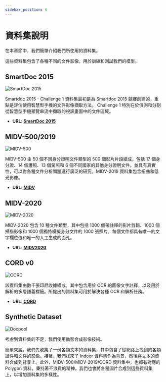 ```yaml
---
sidebar_position: 6
---
```


# 資料集說明

在本章節中，我們簡單介紹我們所使用的資料集。

這些資料集包含了各種不同的文件影像，用於訓練和測試我們的模型。

## SmartDoc 2015

![SmartDoc 2015](./resources/smartdoc_test_img.jpg)

Smartdoc 2015 - Challenge 1 資料集最初是為 Smartdoc 2015 競賽創建的，重點是評估使用智慧型手機的文件影像擷取方法。 Challenge 1 特別在於偵測和分割從智慧型手機預覽串流中擷取的視訊畫面中的文件區域。

- **URL**: [**SmartDoc 2015**](https://github.com/jchazalon/smartdoc15-ch1-dataset)

## MIDV-500/2019

![MIDV-500](./resources/midv500_test_img.jpg)


MIDV-500 由 50 個不同身分證明文件類型的 500 個影片片段組成，包括 17 個身分證、14 個護照、13 個駕照和 6 個不同國家的其他身分證明文件，並具有真實性，可以對各種文件分析問題進行廣泛的研究。MIDV-2019 資料集包含扭曲和低光影像。

- **URL**: [**MIDV**](https://github.com/fcakyon/midv500)

## MIDV-2020

![MIDV-2020](./resources/midv2020_test_img.jpg)

MIDV-2020 包含 10 種文件類型，其中包括 1000 個帶註釋的影片剪輯、1000 個掃描影像和 1000 個獨特模擬身分文件的 1000 張照片，每個文件都具有唯一的文字欄位值和唯一的人工生成的面孔。

- **URL**: [**MIDV2020**](http://l3i-share.univ-lr.fr/MIDV2020/midv2020.html)

## CORD v0

![CORD](./resources/cordv0_test_img.jpg)

該資料集由數千張印尼收據組成，其中包含用於 OCR 的圖像文字註釋，以及用於解析的多層語義標籤。所提出的資料集可用於解決各種 OCR 和解析任務。

- **URL**: [**CORD**](https://github.com/clovaai/cord)

## Synthetic Dataset

![Docpool](./resources/synth_test_img.jpg)


考慮到資料集的不足，我們使用動態合成影像技術。

簡單來說，我們先收集了一份各類文本的資料集，其中包含了從網路上找到的各類證件和文件的影像。接著，我們找來了 Indoor 資料集作為背景，然後將文本的資料合成到背景上。此外，MIDV-500/MIDV-2019/CORD 資料集中，也都有對應的 Polygon 資料，秉持著不浪費的精神，我們也會將各種圖片合成到這些資料集上，以增加資料集的多樣性。
